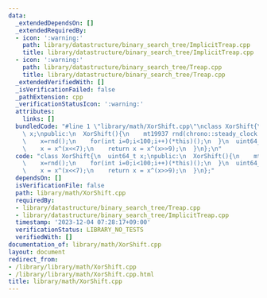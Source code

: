 ```yaml
---
data:
  _extendedDependsOn: []
  _extendedRequiredBy:
  - icon: ':warning:'
    path: library/datastructure/binary_search_tree/ImplicitTreap.cpp
    title: library/datastructure/binary_search_tree/ImplicitTreap.cpp
  - icon: ':warning:'
    path: library/datastructure/binary_search_tree/Treap.cpp
    title: library/datastructure/binary_search_tree/Treap.cpp
  _extendedVerifiedWith: []
  _isVerificationFailed: false
  _pathExtension: cpp
  _verificationStatusIcon: ':warning:'
  attributes:
    links: []
  bundledCode: "#line 1 \"library/math/XorShift.cpp\"\nclass XorShift{\n  uint64_t\
    \ x;\npublic:\n  XorShift(){\n    mt19937 rnd(chrono::steady_clock::now().time_since_epoch().count());\n\
    \    x=rnd();\n    for(int i=0;i<100;i++)(*this)();\n  }\n  uint64_t operator()(){\n\
    \    x = x^(x<<7);\n    return x = x^(x>>9);\n  }\n};\n"
  code: "class XorShift{\n  uint64_t x;\npublic:\n  XorShift(){\n    mt19937 rnd(chrono::steady_clock::now().time_since_epoch().count());\n\
    \    x=rnd();\n    for(int i=0;i<100;i++)(*this)();\n  }\n  uint64_t operator()(){\n\
    \    x = x^(x<<7);\n    return x = x^(x>>9);\n  }\n};"
  dependsOn: []
  isVerificationFile: false
  path: library/math/XorShift.cpp
  requiredBy:
  - library/datastructure/binary_search_tree/Treap.cpp
  - library/datastructure/binary_search_tree/ImplicitTreap.cpp
  timestamp: '2023-12-04 07:28:17+09:00'
  verificationStatus: LIBRARY_NO_TESTS
  verifiedWith: []
documentation_of: library/math/XorShift.cpp
layout: document
redirect_from:
- /library/library/math/XorShift.cpp
- /library/library/math/XorShift.cpp.html
title: library/math/XorShift.cpp
---
```

